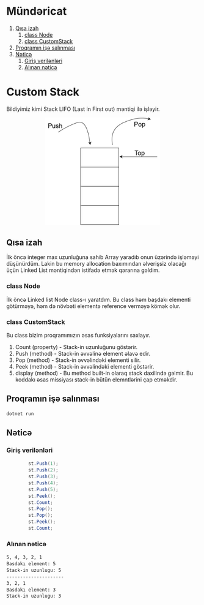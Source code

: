 # Mündəricat
1. [Qısa izah](#qisa-izah)
    1. [class Node](#class-node)
    2. [class CustomStack](#class-customstack)
2. [Proqramın işə salınması](#proqramın-işə-salınması)
3. [Nəticə](#nəticə)
    1. [Giriş verilənləri](#giriş-verilənləri)
    2. [Alınan nəticə](#alınan-nəticə)

# Custom Stack

Bildiyimiz kimi Stack LIFO (Last in First out) məntiqi ilə işləyir.

<p align="center">
  <img src="graphs/stack.png" style="width:300px"/>
</p>

## Qısa izah

İlk öncə integer max uzunluğuna sahib Array yaradıb onun üzərində işləməyi düşünürdüm. Lakin bu memory allocation baxımından əlverişsiz olacağı üçün Linked List məntiqindən istifadə etmək qərarına gəldim.

### class Node

İlk öncə Linked list Node class-ı yaratdım. Bu class həm başdakı elementi götürməyə, həm də növbəti elementə reference verməyə kömək olur.

### class CustomStack

Bu class bizim proqramımızın əsas funksiyalarını saxlayır.

1. Count (property) - Stack-in uzunluğunu göstərir.
2. Push (method) - Stack-in əvvəlinə element əlavə edir.
3. Pop (method) - Stack-in əvvəlindəki elementi silir.
4. Peek (method) - Stack-in əvvəlindəki elementi göstərir.
5. display (method) - Bu method built-in olaraq stack daxilində gəlmir. Bu koddakı əsas missiyası stack-in bütün elemntlərini çap etməkdir.

## Proqramın işə salınması

```bash
dotnet run
```

## Nəticə

### Giriş verilənləri

```csharp
        st.Push(1);
        st.Push(2);
        st.Push(3);
        st.Push(4);
        st.Push(5);
        st.Peek();
        st.Count;
        st.Pop();
        st.Pop();
        st.Peek();
        st.Count;
```

### Alınan nəticə

```bash
5, 4, 3, 2, 1
Basdakı element: 5
Stack-in uzunlugu: 5
---------------------
3, 2, 1
Basdakı element: 3
Stack-in uzunlugu: 3
```
